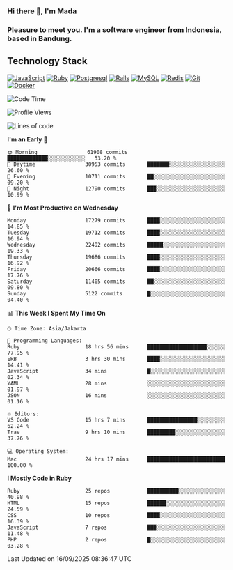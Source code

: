 ### Hi there 👋, I'm Mada
### Pleasure to meet you. I'm a software engineer from Indonesia, based in Bandung.

## Technology Stack

[![JavaScript](https://img.shields.io/badge/-JavaScript-%23F7DF1C?style=flat-square&logo=javascript&logoColor=000000&labelColor=%23F7DF1C&color=%23FFCE5A)](https://www.javascript.com/)
[![Ruby](https://img.shields.io/badge/Ruby-CC342D?style=flat-square&logo=ruby&logoColor=white)](https://www.ruby-lang.org/en/)
[![Postgresql](https://img.shields.io/badge/PostgreSQL-316192?style=flat-square&logo=postgresql&logoColor=ffffff)](https://www.postgresql.org/)
[![Rails](https://img.shields.io/badge/Ruby_on_Rails-CC0000?style=flat-square&logo=ruby-on-rails&logoColor=white)](https://rubyonrails.org/)
[![MySQL](https://img.shields.io/badge/-MySQL-4479A1?style=flat-square&logo=MySQL&logoColor=ffffff)](https://www.mysql.com/)
[![Redis](https://img.shields.io/badge/-Redis-DC382D?style=flat-square&logo=Redis&logoColor=ffffff)](https://redis.io/)
[![Git](https://img.shields.io/badge/-Git-%23F05032?style=flat-square&logo=git&logoColor=%23ffffff)](https://git-scm.com/)
[![Docker](https://img.shields.io/badge/-Docker-2496ED?style=flat-square&logo=docker&logoColor=ffffff)](https://www.docker.com/)
<!--
**madaarya/madaarya** is a ✨ _special_ ✨ repository because its `README.md` (this file) appears on your GitHub profile.

Here are some ideas to get you started:

- 🔭 I’m currently working on ...
- 🌱 I’m currently learning ...
- 👯 I’m looking to collaborate on ...
- 🤔 I’m looking for help with ...
- 💬 Ask me about ...
- 📫 How to reach me: ...
- 😄 Pronouns: ...
- ⚡ Fun fact: ...
-->
<!--START_SECTION:waka-->
![Code Time](http://img.shields.io/badge/Code%20Time-7%2C718%20hrs%207%20mins-blue)

![Profile Views](http://img.shields.io/badge/Profile%20Views-0-blue)

![Lines of code](https://img.shields.io/badge/From%20Hello%20World%20I%27ve%20Written-53.3%20million%20lines%20of%20code-blue)

**I'm an Early 🐤** 

```text
🌞 Morning                61908 commits       █████████████░░░░░░░░░░░░   53.20 % 
🌆 Daytime                30953 commits       ███████░░░░░░░░░░░░░░░░░░   26.60 % 
🌃 Evening                10711 commits       ██░░░░░░░░░░░░░░░░░░░░░░░   09.20 % 
🌙 Night                  12790 commits       ███░░░░░░░░░░░░░░░░░░░░░░   10.99 % 
```
📅 **I'm Most Productive on Wednesday** 

```text
Monday                   17279 commits       ████░░░░░░░░░░░░░░░░░░░░░   14.85 % 
Tuesday                  19712 commits       ████░░░░░░░░░░░░░░░░░░░░░   16.94 % 
Wednesday                22492 commits       █████░░░░░░░░░░░░░░░░░░░░   19.33 % 
Thursday                 19686 commits       ████░░░░░░░░░░░░░░░░░░░░░   16.92 % 
Friday                   20666 commits       ████░░░░░░░░░░░░░░░░░░░░░   17.76 % 
Saturday                 11405 commits       ██░░░░░░░░░░░░░░░░░░░░░░░   09.80 % 
Sunday                   5122 commits        █░░░░░░░░░░░░░░░░░░░░░░░░   04.40 % 
```


📊 **This Week I Spent My Time On** 

```text
🕑︎ Time Zone: Asia/Jakarta

💬 Programming Languages: 
Ruby                     18 hrs 56 mins      ███████████████████░░░░░░   77.95 % 
ERB                      3 hrs 30 mins       ████░░░░░░░░░░░░░░░░░░░░░   14.41 % 
JavaScript               34 mins             █░░░░░░░░░░░░░░░░░░░░░░░░   02.34 % 
YAML                     28 mins             ░░░░░░░░░░░░░░░░░░░░░░░░░   01.97 % 
JSON                     16 mins             ░░░░░░░░░░░░░░░░░░░░░░░░░   01.16 % 

🔥 Editors: 
VS Code                  15 hrs 7 mins       ████████████████░░░░░░░░░   62.24 % 
Trae                     9 hrs 10 mins       █████████░░░░░░░░░░░░░░░░   37.76 % 

💻 Operating System: 
Mac                      24 hrs 17 mins      █████████████████████████   100.00 % 
```

**I Mostly Code in Ruby** 

```text
Ruby                     25 repos            ██████████░░░░░░░░░░░░░░░   40.98 % 
HTML                     15 repos            ██████░░░░░░░░░░░░░░░░░░░   24.59 % 
CSS                      10 repos            ████░░░░░░░░░░░░░░░░░░░░░   16.39 % 
JavaScript               7 repos             ███░░░░░░░░░░░░░░░░░░░░░░   11.48 % 
PHP                      2 repos             █░░░░░░░░░░░░░░░░░░░░░░░░   03.28 % 
```




 Last Updated on 16/09/2025 08:36:47 UTC
<!--END_SECTION:waka-->
